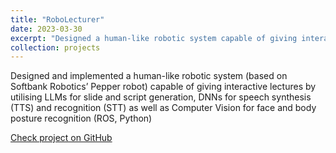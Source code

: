 ```yaml
---
title: "RoboLecturer"
date: 2023-03-30
excerpt: "Designed a human-like robotic system capable of giving interactive lectures by utilising LLMs for slide and script generation, DNNs for speech synthesis (TTS) and recognition (STT) and Computer Vision"
collection: projects
---
```


Designed and implemented a human-like robotic system (based on Softbank Robotics’ Pepper robot) capable of giving interactive lectures by utilising LLMs for slide and script generation, DNNs for speech synthesis (TTS) and recognition (STT) as well as Computer Vision for face and body posture recognition (ROS, Python)

<a href='https://github.com/antonypap'>Check project on GitHub</a>

